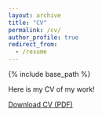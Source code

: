 ```yaml
---
layout: archive
title: "CV"
permalink: /cv/
author_profile: true
redirect_from:
  - /resume
---
```



{% include base_path %}

Here is my CV of my work!

[Download CV (PDF) ](https://github.com/annikas5/annikasrinivasan.github.io/blob/05abe224a00098b5216dc42d5507f10b17ba76c0/files/CV_Srinivasan_Annika.pdf)
